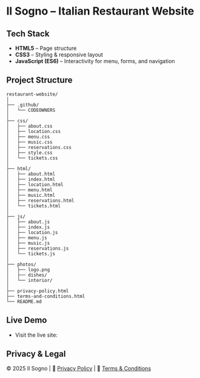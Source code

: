 # Il Sogno – Italian Restaurant Website

## Tech Stack
- **HTML5** – Page structure  
- **CSS3** – Styling & responsive layout  
- **JavaScript (ES6)** – Interactivity for menu, forms, and navigation  

## Project Structure

```
restaurant-website/
│
├── .github/
│   └── CODEOWNERS                 
│
├── css/                           
│   ├── about.css
│   ├── location.css
│   ├── menu.css
│   ├── music.css
│   ├── reservations.css
│   ├── style.css                  
│   └── tickets.css
│
├── html/                          
│   ├── about.html
│   ├── index.html                 
│   ├── location.html
│   ├── menu.html
│   ├── music.html
│   ├── reservations.html
│   └── tickets.html
│
├── js/                            
│   ├── about.js
│   ├── index.js
│   ├── location.js
│   ├── menu.js
│   ├── music.js
│   ├── reservations.js
│   └── tickets.js
│
├── photos/                       
│   ├── logo.png
│   ├── dishes/
│   └── interior/
│
├── privacy-policy.html            
├── terms-and-conditions.html      
└── README.md                      
```


## Live Demo
- Visit the live site:

##  Privacy & Legal
© 2025 Il Sogno | 📄 [Privacy Policy](PRIVACY_POLICY.md) | 📄 [Terms & Conditions](TERMS_AND_CONDITIONS.md)
